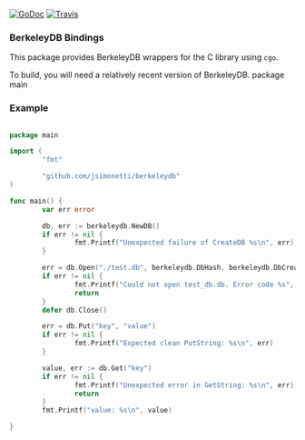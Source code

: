 [![GoDoc](https://godoc.org/github.com/jsimonetti/berkeleydb?status.svg)](https://godoc.org/github.com/jsimonetti/berkeleydb)
[![Travis](https://api.travis-ci.org/jsimonetti/berkeleydb.svg?branch=master)](https://travis-ci.org/jsimonetti/berkeleydb)



### BerkeleyDB Bindings

This package provides BerkeleyDB wrappers for the C library using `cgo`.

To build, you will need a relatively recent version of BerkeleyDB.
package main



### Example
```go

package main

import (
        "fmt"

        "github.com/jsimonetti/berkeleydb"
)

func main() {
        var err error

        db, err := berkeleydb.NewDB()
        if err != nil {
                fmt.Printf("Unexpected failure of CreateDB %s\n", err)
        }

        err = db.Open("./test.db", berkeleydb.DbHash, berkeleydb.DbCreate)
        if err != nil {
                fmt.Printf("Could not open test_db.db. Error code %s", err)
                return
        }
        defer db.Close()

        err = db.Put("key", "value")
        if err != nil {
                fmt.Printf("Expected clean PutString: %s\n", err)
        }

        value, err := db.Get("key")
        if err != nil {
                fmt.Printf("Unexpected error in GetString: %s\n", err)
                return
        }
        fmt.Printf("value: %s\n", value)

}

```
